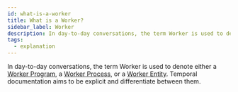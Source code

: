 ```yaml
---
id: what-is-a-worker
title: What is a Worker?
sidebar_label: Worker
description: In day-to-day conversations, the term Worker is used to denote both a Worker Program and a Worker Process. Temporal documentation aims to be explicit and differentiate between them.
tags:
  - explanation
---
```


In day-to-day conversations, the term Worker is used to denote either a [Worker Program](/concepts/what-is-a-worker-program), a [Worker Process](/concepts/what-is-a-worker-process), or a [Worker Entity](/concepts/what-is-a-worker-entity).
Temporal documentation aims to be explicit and differentiate between them.
